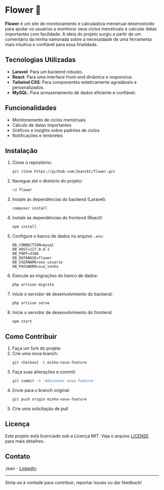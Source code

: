 # Flower 🌸

**Flower** é um site de monitoramento e calculadora menstrual desenvolvido para ajudar os usuários a monitorar seus ciclos menstruais e calcular datas importantes com facilidade. A ideia do projeto surgiu a partir de um comentário da minha namorada sobre a necessidade de uma ferramenta mais intuitiva e confiável para essa finalidade.

## Tecnologias Utilizadas

- **Laravel**: Para um backend robusto.
- **React**: Para uma interface front-end dinâmica e responsiva.
- **Tailwind CSS**: Para componentes esteticamente agradáveis e personalizados.
- **MySQL**: Para armazenamento de dados eficiente e confiável.

## Funcionalidades

- Monitoramento de ciclos menstruais
- Cálculo de datas importantes
- Gráficos e insights sobre padrões de ciclos
- Notificações e lembretes

## Instalação

1. Clone o repositório:
   ```bash
   git clone https://github.com/Jeanikt/flower.git
   ```
2. Navegue até o diretório do projeto:
   ```bash
   cd flower
   ```
3. Instale as dependências do backend (Laravel):
   ```bash
   composer install
   ```
4. Instale as dependências do frontend (React):
   ```bash
   npm install
   ```
5. Configure o banco de dados no arquivo `.env`:
   ```env
   DB_CONNECTION=mysql
   DB_HOST=127.0.0.1
   DB_PORT=3306
   DB_DATABASE=flower
   DB_USERNAME=seu_usuario
   DB_PASSWORD=sua_senha
   ```
6. Execute as migrações do banco de dados:
   ```bash
   php artisan migrate
   ```
7. Inicie o servidor de desenvolvimento do backend:
   ```bash
   php artisan serve
   ```
8. Inicie o servidor de desenvolvimento do frontend:
   ```bash
   npm start
   ```

## Como Contribuir

1. Faça um fork do projeto
2. Crie uma nova branch:
   ```bash
   git checkout -b minha-nova-feature
   ```
3. Faça suas alterações e commit:
   ```bash
   git commit -m 'Adicionar nova feature'
   ```
4. Envie para o branch original:
   ```bash
   git push origin minha-nova-feature
   ```
5. Crie uma solicitação de pull

## Licença

Este projeto está licenciado sob a Licença MIT. Veja o arquivo [LICENSE](LICENSE) para mais detalhes.

## Contato

Jean - [LinkedIn](https://www.linkedin.com/in/jeazy/)

---

Sinta-se à vontade para contribuir, reportar issues ou dar feedback!

